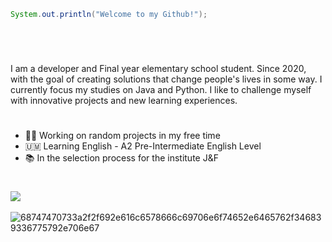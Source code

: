 ```java
System.out.println("Welcome to my Github!");
```
#
</br>

  I am a developer and Final year elementary school student. Since 2020, with the goal of creating solutions that change people's lives in some way. I currently focus my studies on Java and Python.
I like to challenge myself with innovative projects and new learning experiences.

#

- 👨‍💻 Working on random projects in my free time
- 🇺🇲 Learning English - A2 Pre-Intermediate English Level
- 📚 In the selection process for the institute J&F

#

<a href="https://github.com/luismede"><img src="https://skillicons.dev/icons?i=js,html,css,nodejs,python,java,mysql,postgresql,firebase,docker,arduino,figma"></a>
</br>
</br>
![68747470733a2f2f692e616c6578666c69706e6f74652e6465762f346839336775792e706e67](https://github.com/user-attachments/assets/a5975b78-2580-430b-8f2a-cd68a52e0aaa)





